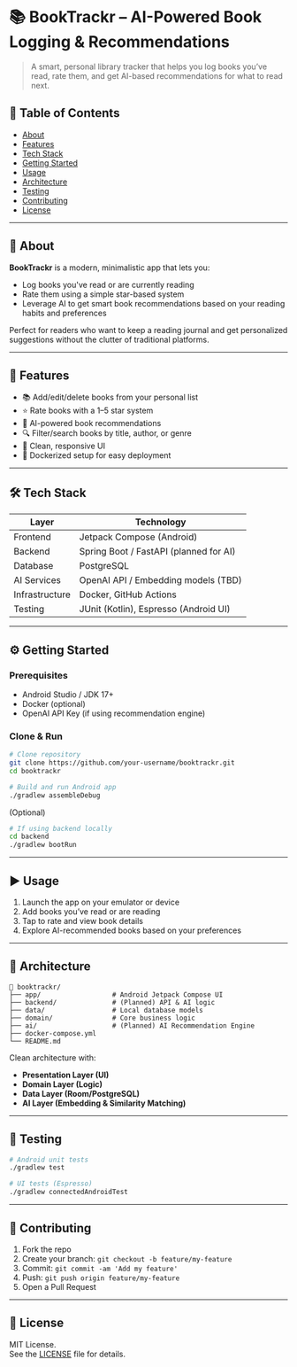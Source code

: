 # 📚 BookTrackr – AI-Powered Book Logging & Recommendations

> A smart, personal library tracker that helps you log books you’ve read, rate them, and get AI-based recommendations for what to read next.

## 🧭 Table of Contents

- [About](#about)
- [Features](#features)
- [Tech Stack](#tech-stack)
- [Getting Started](#getting-started)
- [Usage](#usage)
- [Architecture](#architecture)
- [Testing](#testing)
- [Contributing](#contributing)
- [License](#license)

---

## 📖 About

**BookTrackr** is a modern, minimalistic app that lets you:

- Log books you've read or are currently reading  
- Rate them using a simple star-based system  
- Leverage AI to get smart book recommendations based on your reading habits and preferences

Perfect for readers who want to keep a reading journal and get personalized suggestions without the clutter of traditional platforms.

---

## 🚀 Features

- 📚 Add/edit/delete books from your personal list
- ⭐ Rate books with a 1–5 star system
- 🤖 AI-powered book recommendations
- 🔍 Filter/search books by title, author, or genre
- 🧼 Clean, responsive UI
- 🐳 Dockerized setup for easy deployment

---

## 🛠️ Tech Stack

| Layer         | Technology                                  |
|---------------|---------------------------------------------|
| Frontend      | Jetpack Compose (Android)                   |
| Backend       | Spring Boot / FastAPI (planned for AI)      |
| Database      | PostgreSQL                                  |
| AI Services   | OpenAI API / Embedding models (TBD)         |
| Infrastructure| Docker, GitHub Actions                      |
| Testing       | JUnit (Kotlin), Espresso (Android UI)       |

---

## ⚙️ Getting Started

### Prerequisites

- Android Studio / JDK 17+
- Docker (optional)
- OpenAI API Key (if using recommendation engine)

### Clone & Run

```bash
# Clone repository
git clone https://github.com/your-username/booktrackr.git
cd booktrackr

# Build and run Android app
./gradlew assembleDebug
```

(Optional)
```bash
# If using backend locally
cd backend
./gradlew bootRun
```

---

## ▶️ Usage

1. Launch the app on your emulator or device
2. Add books you’ve read or are reading
3. Tap to rate and view book details
4. Explore AI-recommended books based on your preferences

---

## 🧱 Architecture

```
📁 booktrackr/
├── app/                  # Android Jetpack Compose UI
├── backend/              # (Planned) API & AI logic
├── data/                 # Local database models
├── domain/               # Core business logic
├── ai/                   # (Planned) AI Recommendation Engine
├── docker-compose.yml
└── README.md
```

Clean architecture with:
- **Presentation Layer (UI)**
- **Domain Layer (Logic)**
- **Data Layer (Room/PostgreSQL)**
- **AI Layer (Embedding & Similarity Matching)**

---

## 🧪 Testing

```bash
# Android unit tests
./gradlew test

# UI tests (Espresso)
./gradlew connectedAndroidTest
```

---

## 🤝 Contributing

1. Fork the repo
2. Create your branch: `git checkout -b feature/my-feature`
3. Commit: `git commit -am 'Add my feature'`
4. Push: `git push origin feature/my-feature`
5. Open a Pull Request

---

## 📄 License

MIT License.  
See the [LICENSE](LICENSE) file for details.
